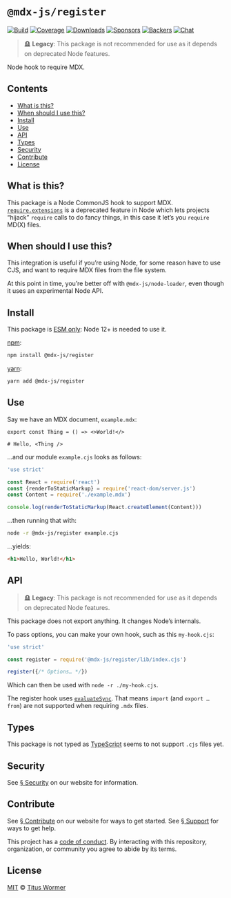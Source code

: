 # `@mdx-js/register`

[![Build][build-badge]][build]
[![Coverage][coverage-badge]][coverage]
[![Downloads][downloads-badge]][downloads]
[![Sponsors][sponsors-badge]][collective]
[![Backers][backers-badge]][collective]
[![Chat][chat-badge]][chat]

> 🪦 **Legacy**: This package is not recommended for use as it depends on
> deprecated Node features.

Node hook to require MDX.

## Contents

*   [What is this?](#what-is-this)
*   [When should I use this?](#when-should-i-use-this)
*   [Install](#install)
*   [Use](#use)
*   [API](#api)
*   [Types](#types)
*   [Security](#security)
*   [Contribute](#contribute)
*   [License](#license)

## What is this?

This package is a Node CommonJS hook to support MDX.
[`require.extensions`](https://nodejs.org/api/modules.html#modules\_require\_extensions)
is a deprecated feature in Node which lets projects “hijack” `require` calls to
do fancy things, in this case it let’s you `require` MD(X) files.

## When should I use this?

This integration is useful if you’re using Node, for some reason have to use
CJS, and want to require MDX files from the file system.

At this point in time, you’re better off with `@mdx-js/node-loader`, even though
it uses an experimental Node API.

## Install

This package is [ESM only](https://gist.github.com/sindresorhus/a39789f98801d908bbc7ff3ecc99d99c):
Node 12+ is needed to use it.

[npm][]:

```sh
npm install @mdx-js/register
```

[yarn][]:

```sh
yarn add @mdx-js/register
```

## Use

Say we have an MDX document, `example.mdx`:

```mdx
export const Thing = () => <>World!</>

# Hello, <Thing />
```

…and our module `example.cjs` looks as follows:

```js
'use strict'

const React = require('react')
const {renderToStaticMarkup} = require('react-dom/server.js')
const Content = require('./example.mdx')

console.log(renderToStaticMarkup(React.createElement(Content)))
```

…then running that with:

```sh
node -r @mdx-js/register example.cjs
```

…yields:

```html
<h1>Hello, World!</h1>
```

## API

> 🪦 **Legacy**: This package is not recommended for use as it depends on
> deprecated Node features.

This package does not export anything.
It changes Node’s internals.

To pass options, you can make your own hook, such as this `my-hook.cjs`:

```js
'use strict'

const register = require('@mdx-js/register/lib/index.cjs')

register({/* Options… */})
```

Which can then be used with `node -r ./my-hook.cjs`.

The register hook uses
[`evaluateSync`](https://mdxjs.com/packages/mdx/#evaluatesyncfile-options).
That means `import` (and `export … from`) are not supported when requiring
`.mdx` files.

## Types

This package is not typed as [TypeScript](https://www.typescriptlang.org)
seems to not support `.cjs` files yet.

## Security

See [§ Security](https://mdxjs.com/getting-started/#security) on our website for
information.

## Contribute

See [§ Contribute][contribute] on our website for ways to get started.
See [§ Support][support] for ways to get help.

This project has a [code of conduct][coc].
By interacting with this repository, organization, or community you agree to
abide by its terms.

## License

[MIT][] © [Titus Wormer][author]

[build-badge]: https://github.com/mdx-js/mdx/workflows/main/badge.svg

[build]: https://github.com/mdx-js/mdx/actions

[coverage-badge]: https://img.shields.io/codecov/c/github/mdx-js/mdx/main.svg

[coverage]: https://codecov.io/github/mdx-js/mdx

[downloads-badge]: https://img.shields.io/npm/dm/@mdx-js/register.svg

[downloads]: https://www.npmjs.com/package/@mdx-js/register

[sponsors-badge]: https://opencollective.com/unified/sponsors/badge.svg

[backers-badge]: https://opencollective.com/unified/backers/badge.svg

[collective]: https://opencollective.com/unified

[chat-badge]: https://img.shields.io/badge/chat-discussions-success.svg

[chat]: https://github.com/mdx-js/mdx/discussions

[npm]: https://docs.npjs.com/cli/install

[yarn]: https://classic.yarnpkg.com/docs/cli/add/

[contribute]: https://v2.mdxjs.com/community/contribute/

[support]: https://v2.mdxjs.com/community/support/

[coc]: https://github.com/mdx-js/.github/blob/master/code-of-conduct.md

[mit]: https://github.com/mdx-js/mdx/blob/main/packages/register/license

[author]: https://wooorm.com
